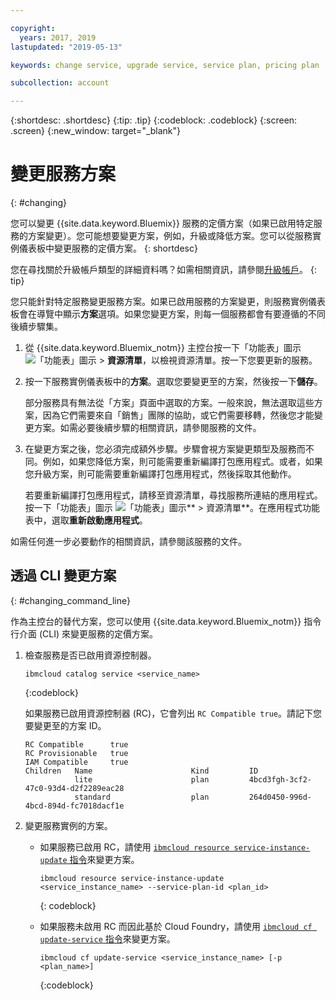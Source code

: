 ```yaml
---

copyright:
  years: 2017, 2019
lastupdated: "2019-05-13"

keywords: change service, upgrade service, service plan, pricing plan

subcollection: account

---
```


{:shortdesc: .shortdesc}
{:tip: .tip}
{:codeblock: .codeblock}
{:screen: .screen}
{:new_window: target="_blank"}


# 變更服務方案
{: #changing}

您可以變更 {{site.data.keyword.Bluemix}} 服務的定價方案（如果已啟用特定服務的方案變更）。您可能想要變更方案，例如，升級或降低方案。您可以從服務實例儀表板中變更服務的定價方案。
{: shortdesc}

您在尋找關於升級帳戶類型的詳細資料嗎？如需相關資訊，請參閱[升級帳戶](/docs/account?topic=account-upgrading-account)。
{: tip}

您只能針對特定服務變更服務方案。如果已啟用服務的方案變更，則服務實例儀表板會在導覽中顯示**方案**選項。如果您變更方案，則每一個服務都會有要遵循的不同後續步驟集。

1. 從 {{site.data.keyword.Bluemix_notm}} 主控台按一下「功能表」圖示 ![「功能表」圖示](../icons/icon_hamburger.svg) > **資源清單**，以檢視資源清單。按一下您要更新的服務。
1. 按一下服務實例儀表板中的**方案**。選取您要變更至的方案，然後按一下**儲存**。

    部分服務具有無法從「方案」頁面中選取的方案。一般來說，無法選取這些方案，因為它們需要來自「銷售」團隊的協助，或它們需要移轉，然後您才能變更方案。如需必要後續步驟的相關資訊，請參閱服務的文件。

1. 在變更方案之後，您必須完成額外步驟。步驟會視方案變更類型及服務而不同。例如，如果您降低方案，則可能需要重新編譯打包應用程式。或者，如果您升級方案，則可能需要重新編譯打包應用程式，然後採取其他動作。

   若要重新編譯打包應用程式，請移至資源清單，尋找服務所連結的應用程式。按一下「功能表」圖示 ![「功能表」圖示](../icons/icon_hamburger.svg)** > 資源清單**。在應用程式功能表中，選取**重新啟動應用程式**。

  如需任何進一步必要動作的相關資訊，請參閱該服務的文件。

## 透過 CLI 變更方案
{: #changing_command_line}

作為主控台的替代方案，您可以使用 {{site.data.keyword.Bluemix_notm}} 指令行介面 (CLI) 來變更服務的定價方案。

1. 檢查服務是否已啟用資源控制器。

   ```
   ibmcloud catalog service <service_name>
   ```
   {:codeblock}

   如果服務已啟用資源控制器 (RC)，它會列出 `RC Compatible true`。請記下您要變更至的方案 ID。

   ```
   RC Compatible      true
   RC Provisionable   true
   IAM Compatible     true
   Children   Name                      Kind         ID
              lite                      plan         4bcd3fgh-3cf2-47c0-93d4-d2f2289eac28
              standard                  plan         264d0450-996d-4bcd-894d-fc7018dacf1e
    ```

1. 變更服務實例的方案。

   - 如果服務已啟用 RC，請使用 [`ibmcloud resource service-instance-update` 指令](/docs/cli/reference/ibmcloud?topic=cloud-cli-ibmcloud_commands_resource#ibmcloud_resource_service_instance_update)來變更方案。

     ```
     ibmcloud resource service-instance-update <service_instance_name> --service-plan-id <plan_id>
     ```
     {: codeblock}

   - 如果服務未啟用 RC 而因此基於 Cloud Foundry，請使用 [`ibmcloud cf update-service` 指令](/docs/cli?topic=cloud-cli-ibmcloud_commands_services#ibmcloud_service_update)來變更方案。

     ```
     ibmcloud cf update-service <service_instance_name> [-p <plan_name>]
     ```
     {:codeblock}
